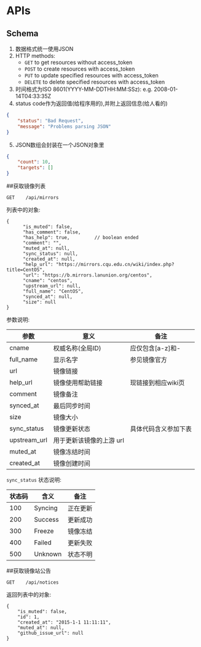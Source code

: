 # APIs

## Schema
1. 数据格式统一使用JSON
2. HTTP methods:
    - `GET` to get resources without access_token
    - `POST` to create resources with access_token
    - `PUT` to update specified resources with access_token
    - `DELETE` to delete specified resources with access_token
3. 时间格式为ISO 8601(YYYY-MM-DDTHH:MM:SSz): e.g. 2008-01-14T04:33:35Z
4. status code作为返回值(给程序用的),并附上返回信息(给人看的)

```json
{
    "status": "Bad Request",
    "message": "Problems parsing JSON"
}
```

5. JSON数组会封装在一个JSON对象里

```json
{
    "count": 10,
    "targets": []
}
```


##获取镜像列表

```
GET    /api/mirrors
```

列表中的对象:

```
{
      "is_muted": false,
      "has_comment": false,
      "has_help": true,         // boolean ended
      "comment": "",
      "muted_at": null,
      "sync_status": null,
      "created_at": null,
      "help_url": "https://mirrors.cqu.edu.cn/wiki/index.php?title=CentOS",
      "url": "https://b.mirrors.lanunion.org/centos",
      "cname": "centos",
      "upstream_url": null,
      "full_name": "CentOS",
      "synced_at": null,
      "size": null
}
```

参数说明:

|参数|意义|备注|
|----|----|----|
|cname|权威名称(全局ID)|应仅包含[a-z]和-|
|full_name|显示名字|参见镜像官方|
|url|镜像链接||
|help_url|镜像使用帮助链接|现链接到相应wiki页|
|comment|镜像备注||
|synced_at|最后同步时间||
|size|镜像大小||
|sync_status|镜像更新状态|具体代码含义参加下表|
|upstream_url|用于更新该镜像的上游 url||
|muted_at|镜像冻结时间||
|created_at|镜像创建时间||

`sync_status` 状态说明:

|状态码|含义|备注|
|----|----|----|
|100|Syncing|正在更新|
|200|Success|更新成功|
|300|Freeze|镜像冻结|
|400|Failed|更新失败|
|500|Unknown|状态不明|



##获取镜像站公告

```
GET    /api/notices
```

返回列表中的对象:
```
{
    "is_muted": false,
    "id": 1,
    "created_at": "2015-1-1 11:11:11",
    "muted_at": null,
    "github_issue_url": null
}
```
